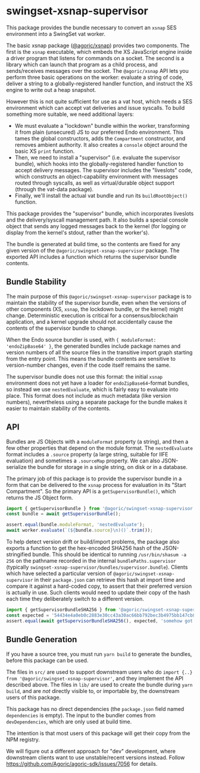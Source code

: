 # swingset-xsnap-supervisor

This package provides the bundle necessary to convert an `xsnap` SES environment into a SwingSet vat worker.

The basic xsnap package ([@agoric/xsnap](../xsnap)) provides two components. The first is the `xsnap` executable, which embeds the XS JavaScript engine inside a driver program that listens for commands on a socket. The second is a library which can launch that program as a child process, and sends/receives messages over the socket. The `@agoric/xsnap` API lets you perform three basic operations on the worker: evaluate a string of code, deliver a string to a globally-registered handler function, and instruct the XS engine to write out a heap snapshot.

However this is not quite sufficient for use as a vat host, which needs a SES environment which can accept vat deliveries and issue syscalls. To build something more suitable, we need additional layers:

* We must evaluate a "lockdown" bundle within the worker, transforming it from plain (unsecured) JS to our preferred Endo environment. This tames the global constructors, adds the `Compartment` constructor, and removes ambient authority. It also creates a `console` object around the basic XS `print` function.
* Then, we need to install a "supervisor" (i.e. evaluate the supervisor bundle), which hooks into the globally-registered handler function to accept delivery messages. The supervisor includes the "liveslots" code, which constructs an object-capability environment with messages routed through syscalls, as well as virtual/durable object support (through the vat-data package).
* Finally, we'll install the actual vat bundle and run its `buildRootObject()` function.

This package provides the "supervisor" bundle, which incorporates liveslots and the delivery/syscall management path. It also builds a special console object that sends any logged messages back to the kernel (for logging or display from the kernel's stdout, rather than the worker's).

The bundle is generated at build time, so the contents are fixed for any given version of the `@agoric/swingset-xsnap-supervisor` package. The exported API includes a function which returns the supervisor bundle contents.

## Bundle Stability

The main purpose of this `@agoric/swingset-xsnap-supervisor` package is to maintain the stability of the supervisor bundle, even when the versions of other components (XS, `xsnap`, the lockdown bundle, or the kernel) might change. Deterministic execution is critical for a consensus/blockchain application, and a kernel upgrade should not accidentally cause the contents of the supervisor bundle to change.

When the Endo source bundler is used, with `{ moduleFormat: 'endoZipBase64' }`, the generated bundles include package names and version numbers of all the source files in the transitive import graph starting from the entry point. This means the bundle contents are sensitive to version-number changes, even if the code itself remains the same.

The supervisor bundle does not use this format: the initial `xsnap` environment does not yet have a loader for `endoZipBase64`-format bundles, so instead we use `nestedEvaluate`, which is fairly easy to evaluate into place. This format does not include as much metadata (like version numbers), nevertheless using a separate package for the bundle makes it easier to maintain stability of the contents.

## API

Bundles are JS Objects with a `moduleFormat` property (a string), and then a few other properties that depend on the module format. The `nestedEvaluate` format includes a `.source` property (a large string, suitable for IIFE evaluation) and sometimes a `.sourceMap` property. We can also JSON-serialize the bundle for storage in a single string, on disk or in a database.

The primary job of this package is to provide the supervisor bundle in a form that can be delivered to the `xsnap` process for evaluation in its "Start Compartment". So the primary API is a `getSupervisorBundle()`, which returns the JS Object form.

```js
import { getSupervisorBundle } from '@agoric/swingset-xsnap-supervisor';
const bundle = await getSupervisorBundle();

assert.equal(bundle.moduleFormat, 'nestedEvaluate');
await worker.evaluate(`(${bundle.source}\n)()`.trim());
```

To help detect version drift or build/import problems, the package also exports a function to get the hex-encoded SHA256 hash of the JSON-stringified bundle. This should be identical to running `/usr/bin/shasum -a 256` on the pathname recorded in the internal `bundlePaths.supervisor` (typically `swingset-xsnap-supervisor/bundles/supervisor.bundle`). Clients which have selected a particular version of `@agoric/swingset-xsnap-supervisor` in their `package.json` can retrieve this hash at import time and compare it against a hard-coded copy, to assert that their preferred version is actually in use. Such clients would need to update their copy of the hash each time they deliberately switch to a different version.

```js
import { getSupervisorBundleSHA256 } from '@agoric/swingset-xsnap-supervisor';
const expected = '54434e4a0eb0c2883e30cc43a30ac66bb792bec3b4975bb147cb8f25c2c6365a';
assert.equal(await getSupervisorBundleSHA256(), expected, 'somehow got wrong version');
```
## Bundle Generation

If you have a source tree, you must run `yarn build` to generate the bundles, before this package can be used.

The files in `src/` are used to support downstream users who do `import {..} from '@agoric/swingset-xsnap-supervisor'`, and they implement the API described above.  The files in `lib/` are used to create the bundle during `yarn build`, and are *not* directly visible to, or importable by, the downstream users of this package.

This package has no direct dependencies (the `package.json` field named `dependencies` is empty). The input to the bundler comes from `devDependencies`, which are only used at build time.

The intention is that most users of this package will get their copy from the NPM registry.

We will figure out a different approach for "dev" development, where downstream clients want to use unstable/recent versions instead. Follow https://github.com/Agoric/agoric-sdk/issues/7056 for details.
